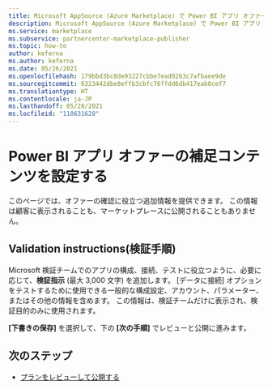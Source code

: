```yaml
---
title: Microsoft AppSource (Azure Marketplace) で Power BI アプリ オファーの補足コンテンツを設定する
description: Microsoft AppSource (Azure Marketplace) で Power BI アプリ オファーの補足コンテンツを設定します。
ms.service: marketplace
ms.subservice: partnercenter-marketplace-publisher
ms.topic: how-to
author: keferna
ms.author: keferna
ms.date: 05/26/2021
ms.openlocfilehash: 179bbd3bc8de93227cbbe7ead0263c7afbaee9de
ms.sourcegitcommit: 6323442dbe8effb3cbfc76ffdd6db417eab0cef7
ms.translationtype: HT
ms.contentlocale: ja-JP
ms.lasthandoff: 05/28/2021
ms.locfileid: "110631628"
---
```

# <a name="set-up-power-bi-app-offer-supplemental-content"></a>Power BI アプリ オファーの補足コンテンツを設定する

このページでは、オファーの確認に役立つ追加情報を提供できます。 この情報は顧客に表示されることも、マーケットプレースに公開されることもありません。

## <a name="validation-instructions"></a>Validation instructions\(検証手順\)

Microsoft 検証チームでのアプリの構成、接続、テストに役立つように、必要に応じて、**検証指示** (最大 3,000 文字) を追加します。 [データに接続] オプションをテストするために使用できる一般的な構成設定、アカウント、パラメーター、またはその他の情報を含めます。 この情報は、検証チームだけに表示され、検証目的のみに使用されます。

**[下書きの保存]** を選択して、下の **[次の手順]** でレビューと公開に進みます。

## <a name="next-steps"></a>次のステップ

- [プランをレビューして公開する](review-publish-offer.md)
